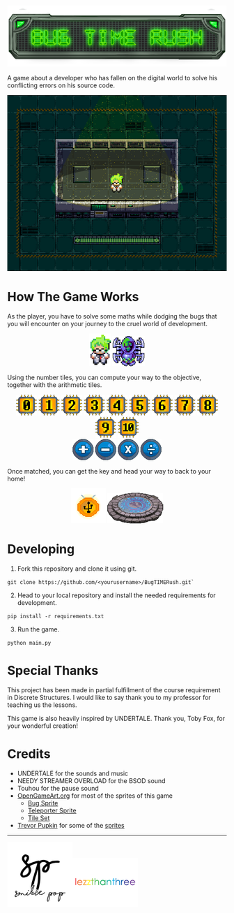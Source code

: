![Bug TIME Rush](img\title.png)

A game about a developer who has fallen on the digital world to solve his conflicting errors on his source code.

![Fallen](img\title_bg.png)

# How The Game Works
As the player, you have to solve some maths while dodging the bugs that you will encounter on your journey to the cruel world of development.

<center><img src="img\frisk_0d.png"> <img src="img\zombie.png" width=75></center>

Using the number tiles, you can compute your way to the objective, together with the arithmetic tiles.

<center>
<img src="img\0.png">
<img src="img\1.png">
<img src="img\2.png"> 
<img src="img\3.png"> 
<img src="img\4.png"> 
<img src="img\5.png"> 
<img src="img\6.png"> 
<img src="img\7.png"> 
<img src="img\8.png"> 
<img src="img\9.png"> 
<img src="img\10.png">
</center>

<center>
<img src="img\+.png">
<img src="img\-.png">
<img src="img\X.png">
<img src="img\D.png">
</center>


Once matched, you can get the key and head your way to back to your home!

<center>
<img src="img\key_0.png">
<img src="img\finish_o.png">
</center>

# Developing
1. Fork this repository and clone it using git.
```
git clone https://github.com/<yourusername>/BugTIMERush.git`
```
2. Head to your local repository and install the needed requirements for development.
```
pip install -r requirements.txt
```
3. Run the game.
```
python main.py
```

# Special Thanks
This project has been made in partial fulfillment of the course requirement in Discrete Structures. I would like to say thank you to my professor for teaching us the lessons.

This game is also heavily inspired by UNDERTALE. Thank you, Toby Fox, for your wonderful creation!

# Credits
* UNDERTALE for the sounds and music
* NEEDY STREAMER OVERLOAD for the BSOD sound
* Touhou for the pause sound
* [OpenGameArt.org](opengameart.org) for most of the sprites of this game
  * [Bug Sprite](https://opengameart.org/content/super-dead-gunner-spidrbot)
  * [Teleporter Sprite](https://opengameart.org/content/teleporter-circle)
  * [Tile Set](https://opengameart.org/content/warped-top-down-tech-lab?utm_source=canva&utm_medium=iframely)
* [Trevor Pupkin](https://trevor-pupkin.itch.io/) for some of the [sprites](https://trevor-pupkin.itch.io/tech-dungeon-roguelite)

---
[<img src="img\sp.png" alt="smilie pop" width="150"/>](https://www.youtube.com/c/SmiliePop)[<img src="img\lezzthanthree.png" alt="lezzthanthree" width="150"/>](https://reddit.com/user/lezzthanthree)
